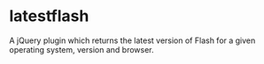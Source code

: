 latestflash
===========

A jQuery plugin which returns the latest version of Flash for a given operating system, version and browser.